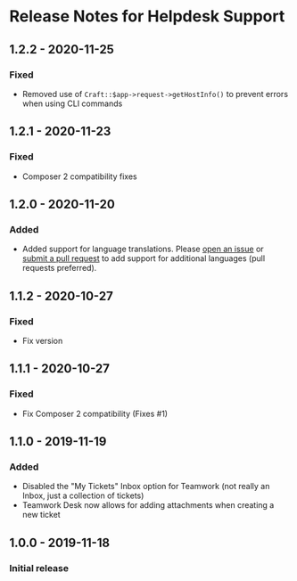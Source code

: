 # Release Notes for Helpdesk Support

## 1.2.2 - 2020-11-25
### Fixed
- Removed use of `Craft::$app->request->getHostInfo()` to prevent errors when using CLI commands

## 1.2.1 - 2020-11-23
### Fixed
- Composer 2 compatibility fixes

## 1.2.0 - 2020-11-20
### Added
- Added support for language translations. Please [open an issue](https://github.com/jrrdnx/craft-helpdesk-support/issues) or [submit a pull request](https://github.com/jrrdnx/craft-helpdesk-support/pulls) to add support for additional languages (pull requests preferred).

## 1.1.2 - 2020-10-27
### Fixed
- Fix version

## 1.1.1 - 2020-10-27
### Fixed
- Fix Composer 2 compatibility (Fixes #1)

## 1.1.0 - 2019-11-19
### Added
- Disabled the "My Tickets" Inbox option for Teamwork (not really an Inbox, just a collection of tickets)
- Teamwork Desk now allows for adding attachments when creating a new ticket

## 1.0.0 - 2019-11-18
### Initial release
